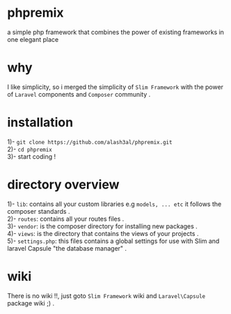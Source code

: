 # phpremix
a simple php framework that combines the power of existing frameworks in one elegant place

# why 
I like simplicity, so i merged the simplicity of `Slim Framework` with the power of `Laravel` components and `Composer` community . 

# installation
1)- `git clone https://github.com/alash3al/phpremix.git`  
2)- `cd phpremix`  
3)- start coding !  

# directory overview
1)- `lib`: contains all your custom libraries e.g `models, ... etc` it follows the composer standards .  
2)- `routes`: contains all your routes files .  
3)- `vendor`: is the composer directory for installing new packages .  
4)- `views`: is the directory that contains the views of your projects .  
5)- `settings.php`: this files contains a global settings for use with Slim and laravel Capsule "the database manager" .  

# wiki 
There is no wiki !!, just goto `Slim Framework` wiki and `Laravel\Capsule` package wiki ;) .  
